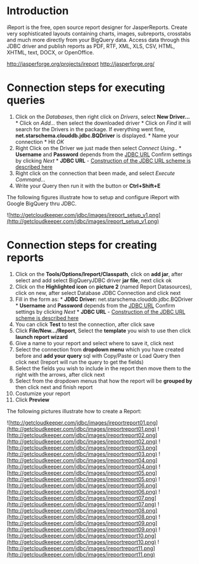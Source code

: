 # Introduction #

iReport is the free, open source report designer for JasperReports. Create very sophisticated layouts containing charts, images, subreports, crosstabs and much more directly from your BigQuery data. Access data through this JDBC driver and publish reports as PDF, RTF, XML, XLS, CSV, HTML, XHTML, text, DOCX, or OpenOffice.

http://jasperforge.org/projects/ireport
http://jasperforge.org/

# Connection steps for executing queries #
  1. Click on the _Databases_, then right click on _Drivers_, select **New Driver...**
    * Click on _Add..._ then select the downloaded driver
    * Click on _Find_ it will search for the Drivers in the package. If everything went fine, **net.starschema.clouddb.jdbc.BQDriver** is displayed.
    * Name your connection
    * Hit _OK_
  1. Right Click on the Driver we just made then select _Connect Using.._
    * **Username** and **Password** depends from the [JDBC URL](JDBCURL.md) Confirm settings by clicking _Next_
    * **JDBC URL** - [Construction of the JDBC URL scheme is described here](JDBCURL.md)
  1. Right click on the connection that been made, and select _Execute Command..._
  1. Write your Query then run it with the button or **Ctrl+Shift+E**

The following figures illustrate how to setup and configure iReport with Google BigQuery thru JDBC.

![http://getcloudkeeper.com/jdbc/images/ireport_setup_v1.png](http://getcloudkeeper.com/jdbc/images/ireport_setup_v1.png)

# Connection steps for creating reports #
  1. Click on the **Tools/Options/Ireport/Classpath**, click on **add jar**, after select and add select BigQueryJDBC driver **jar file**, next click ok
  1. Click on the **Highlighted icon** on **picture 2** (named Report Datasources), click on new, after select Database JDBC Connection and click next
  1. Fill in the form as:
    * **JDBC Driver:** net.starschema.clouddb.jdbc.BQDriver
    * **Username** and **Password** depends from the [JDBC URL](JDBCURL.md) Confirm settings by clicking _Next_
    * **JDBC URL** - [Construction of the JDBC URL scheme is described here](JDBCURL.md)
  1. You can click **Test** to test the connection, after click save
  1. Click **File/New.../Report**, Select the **template** you wish to use then click **launch report wizard**
  1. Give a name to your report and select where to save it, click next
  1. Select the connection from **dropdown menu** which you have created before and **add your query** sql with Copy/Paste or Load Query then click next (Ireport will run the query to get the fields)
  1. Select the fields you wish to include in the report then move them to the right with the arrows, after click next
  1. Select from the dropdown menus that how the report will be **grouped by** then click next and finish report
  1. Costumize your report
  1. Click **Preview**

The following pictures illustrate how to create a Report:

![http://getcloudkeeper.com/jdbc/images/ireportreport01.png](http://getcloudkeeper.com/jdbc/images/ireportreport01.png)
![http://getcloudkeeper.com/jdbc/images/ireportreport02.png](http://getcloudkeeper.com/jdbc/images/ireportreport02.png)
![http://getcloudkeeper.com/jdbc/images/ireportreport03.png](http://getcloudkeeper.com/jdbc/images/ireportreport03.png)
![http://getcloudkeeper.com/jdbc/images/ireportreport04.png](http://getcloudkeeper.com/jdbc/images/ireportreport04.png)
![http://getcloudkeeper.com/jdbc/images/ireportreport05.png](http://getcloudkeeper.com/jdbc/images/ireportreport05.png)
![http://getcloudkeeper.com/jdbc/images/ireportreport06.png](http://getcloudkeeper.com/jdbc/images/ireportreport06.png)
![http://getcloudkeeper.com/jdbc/images/ireportreport07.png](http://getcloudkeeper.com/jdbc/images/ireportreport07.png)
![http://getcloudkeeper.com/jdbc/images/ireportreport08.png](http://getcloudkeeper.com/jdbc/images/ireportreport08.png)
![http://getcloudkeeper.com/jdbc/images/ireportreport09.png](http://getcloudkeeper.com/jdbc/images/ireportreport09.png)
![http://getcloudkeeper.com/jdbc/images/ireportreport10.png](http://getcloudkeeper.com/jdbc/images/ireportreport10.png)
![http://getcloudkeeper.com/jdbc/images/ireportreport11.png](http://getcloudkeeper.com/jdbc/images/ireportreport11.png)